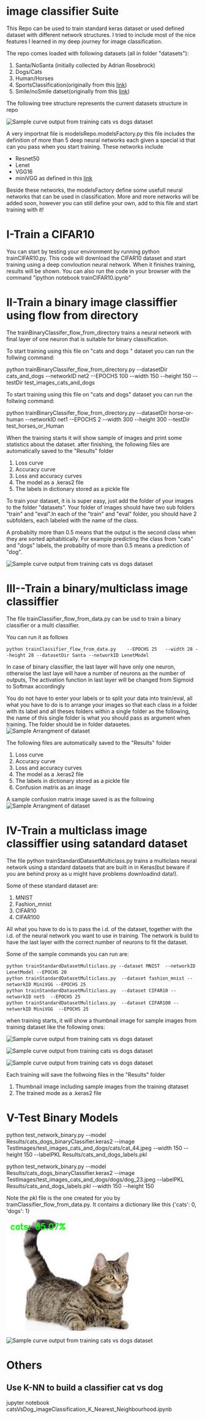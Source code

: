 ﻿# image classifier Suite


This Repo can be used to train standard keras dataset  or used defined dataset with different network structures. I tried  to include most of the nice features I learned in my deep journey for image classification.

The repo comes loaded with following datasets (all in folder "datasets"):
 1. Santa/NoSanta     (initially collected  by  Adrian Rosebrock) 
 2. Dogs/Cats
 3. Human/Horses
 4. SportsClassification(originally from this [link](https://github.com/anubhavmaity/Sports-Type-Classifier))
 5. Smile/noSmile datset(originally from this [link](https://github.com/hromi/SMILEsmileD))   

The following tree structure represents the current datasets structure in repo 

![Sample curve output from training cats vs dogs dataset](https://github.com/Walid-Ahmed/imageclassifierSuite/blob/master/sampleImages/treeStructure.png)

A very importnat file is modelsRepo.modelsFactory.py this file includes the definition of more than 5 deep neural networks  each given a special id that can you pass when you start training. These  networks include 

 - Resnet50   
 - Lenet
 - VGG16  
 - miniVGG as defined  in this [link](https://www.pyimagesearch.com/2019/02/11/fashion-mnist-with-keras-and-deep-learning)
 
Beside these networks, the modelsFactory define some usefull neural networks that can be used  in classification.
More and more networks will be added soon, however you can still define your own, add to this file and start training with it!

# I-Train a CIFAR10

You can start by testing your environment by running python trainCIFAR10.py. 
This code will download the CIFAR10 dataset and start training using a deep convloution neural network. When it finishes training, results will be shown. You can also  run  the code in your browser with the command   "ipython notebook trainCIFAR10.ipynb"
 

# II-Train a binary image classiffier using flow from directory

The 
trainBinaryClassifer_flow_from_directory trains a neural network with final layer of one neuron that is suitable for binary classification.

To start  training  using this file on "cats and dogs " dataset you can run the follwing command:

python trainBinaryClassifer_flow_from_directory.py  --datasetDir cats_and_dogs --networkID net2  --EPOCHS 100  --width  150 --height  150 --testDir test_images_cats_and_dogs

To start  training  using this file on "cats and dogs" dataset you can run the follwing command:

python trainBinaryClassifer_flow_from_directory.py  --datasetDir horse-or-human --networkID net1  --EPOCHS 2  --width  300 --height  300 --testDir test_horses_or_Human

When the training starts it will show sample of images and print some statistics about the dataset. after finishing, the following files are automatically saved to the "Results" folder

 1. Loss curve
 2. Accuracy curve
 3. Loss and accuracy curves
 4. The model as a .keras2 file
 5. The labels in dictionary stored as a pickle file


To train your dataset, it is is super easy, just add the folder of your images to the folder "datasets".
Your folder of images  should have two sub folders "train" and "eval".In each of the "train" and "eval" folder, you should have 2 subfolders, each labeled with the name of the class. 
 
A probabilty more than 0.5 means that the output is the second  class when they are sorted aphabitically. For example  predicting  the class from "cats" and "dogs" labels, the probabilty of more than 0.5  means a prediction of "dog".



![Sample curve output from training cats vs dogs dataset](https://github.com/Walid-Ahmed/imageclassifierSuite/blob/master/sampleImages/plot_loss_accu.png)

# III--Train a binary/multiclass image classiffier 

The file   trainClassifier_flow_from_data.py   can be usd to train a binary classifier or a multi classifier. 

You can run it as follows


    python trainClassifier_flow_from_data.py    --EPOCHS 25   --width 28 --height 28 --datasetDir Santa --networkID LenetModel



In case of binary classifier, the last layer will have only one neuron, otherwise  the last laye will have a number of neurons as the number of outputs, The activation  function in  last layer will be changed from Sigmoid to Softmax accordingly

You do not have to enter your labels or to split your data into train/eval, all what you have to do is to arrange your images so that each class in a folder with its label and all theses folders within a single folder as the following, the name of this single folder is what you should pass as argument when training. The folder should be in folder datasetes.
 ![Sample Arrangment of dataset](https://github.com/Walid-Ahmed/imageclassifierSuite/blob/master/sampleImages/classArrang.png)




The following files are automatically saved to the "Results" folder

 1. Loss curve
 2. Accuracy curve
 3. Loss and accuracy curves
 4. The model as a .keras2 file
 5. The labels in dictionary stored as a pickle file
 6. Confusion matrix as an image
 
 A sample confusion matrix  image saved is as the following![Sample Arrangment of dataset](https://github.com/Walid-Ahmed/imageclassifierSuite/blob/master/sampleImages/MNIST_ConfusionMatrix.png)

# IV-Train a multiclass image classiffier using satandard dataset


The file python trainStandardDatasetMulticlass.py trains a multiclass neural network using a standard datasets that are built in in Keras(but beware if you are behind proxy as u might have problems downloadind data!).

Some of these standard dataset are:
 1. MNIST
 2. Fashion_mnist
 3. CIFAR10
 4. CIFAR100

All what you have to do is to pass the i.d. of the dataset, together with the i.d. of the neural network you want to use in training. The network is build to have the last layer with the correct number of neurons to fit  the dataset.

Some of the sample commands you can run are:

    python trainStandardDatasetMulticlass.py --dataset MNIST  --networkID  LenetModel --EPOCHS 20
    python trainStandardDatasetMulticlass.py  --dataset fashion_mnist --networkID MiniVGG --EPOCHS 25  
    python trainStandardDatasetMulticlass.py  --dataset CIFAR10 --networkID net5  --EPOCHS 25  
    python trainStandardDatasetMulticlass.py  --dataset CIFAR100 --networkID MiniVGG  --EPOCHS 25 

when training starts, it will show a thumbnail image  for sample images from training dataset like the following ones:

![Sample curve output from training cats vs dogs dataset](https://github.com/Walid-Ahmed/imageclassifierSuite/blob/master/sampleImages/sample_MNIST.png)


![Sample curve output from training cats vs dogs dataset](https://github.com/Walid-Ahmed/imageclassifierSuite/blob/master/sampleImages/sample_fashion_mnist.png)

![Sample curve output from training cats vs dogs dataset](https://github.com/Walid-Ahmed/imageclassifierSuite/blob/master/sampleImages/sample_CIFAR10.png)

Each training will save the follwoing files in the "Results" folder

 1. Thumbnail image including sample images from the training dtataset
 2. The trained mode as a .keras2 file
 



# V-Test Binary Models

python test_network_binary.py --model Results/cats_dogs_binaryClassifier.keras2 --image TestImages/test_images_cats_and_dogs/cats/cat_44.jpeg  --width  150 --height  150 --labelPKL Results/cats_and_dogs_labels.pkl 

python test_network_binary.py --model Results/cats_dogs_binaryClassifier.keras2 --image TestImages/test_images_cats_and_dogs/dogs/dog_23.jpeg --labelPKL Results/cats_and_dogs_labels.pkl --width  150 --height  150

Note the pkl file is the one created for you by trainClassifier_flow_from_data.py. It contains a dictionary like this  {'cats': 0, 'dogs': 1}

![Sample curve output from training cats vs dogs dataset](https://github.com/Walid-Ahmed/imageclassifierSuite/blob/master/sampleImages/result_cat.png)

![Sample curve output from training cats vs dogs dataset](https://github.com/Walid-Ahmed/imageclassifierSuite/blob/master/sampleImages/result_dog.png)

# Others
## Use K-NN to build a classifier cat vs dog
jupyter notebook catsVsDog_imageClassification_K_Nearest_Neighbourhood.ipynb
